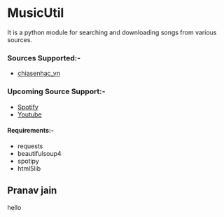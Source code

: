# MusicUtil

It is a python module for searching and downloading songs from various sources.

### Sources Supported:-
- [chiasenhac_vn](http://chiasenhac.vn)

### Upcoming Source Support:-
- [Spotify](https://spotify.com)
- [Youtube](https://youtube.com)

#### Requirements:-
* requests
* beautifulsoup4
* spotipy
* html5lib
## Pranav jain
hello
